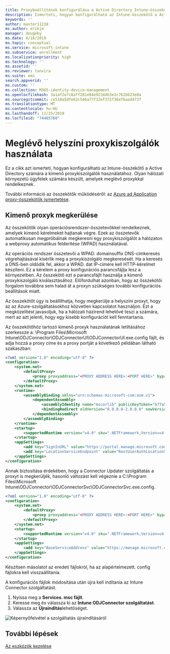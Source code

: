 ```yaml
---
title: Proxybeállítások konfigurálása a Active Directory Intune-összekötőhöz
description: Ismerteti, hogyan konfigurálható az Intune-összekötő a Active Directory számára a meglévő helyszíni proxykiszolgálók használata esetén.
keywords: ''
author: master11218
ms.author: erikje
manager: dougeby
ms.date: 4/16/2019
ms.topic: conceptual
ms.service: microsoft-intune
ms.subservice: enrollment
ms.localizationpriority: high
ms.technology: ''
ms.assetid: ''
ms.reviewer: tanvira
ms.suite: ems
search.appverid: ''
ms.custom: ''
ms.collection: M365-identity-device-management
ms.openlocfilehash: 3a1af2e7c8aff281e04e92344b3e2c762bb23e0a
ms.sourcegitcommit: ce518a5dfe62c546a77f32ef372f36efbaad473f
ms.translationtype: MT
ms.contentlocale: hu-HU
ms.lasthandoff: 11/25/2019
ms.locfileid: "74465760"
---
```

# <a name="work-with-existing-on-premises-proxy-servers"></a>Meglévő helyszíni proxykiszolgálók használata

Ez a cikk azt ismerteti, hogyan konfigurálható az Intune-összekötő a Active Directory számára a kimenő proxykiszolgálók használatához. Olyan hálózati környezetű ügyfelek számára készült, amelyek meglévő proxykkal rendelkeznek.

További információ az összekötők működéséről: az [Azure ad Application proxy-összekötők ismertetése](https://docs.microsoft.com/azure/active-directory/manage-apps/application-proxy-connectors).

## <a name="bypass-outbound-proxies"></a>Kimenő proxyk megkerülése

Az összekötők olyan operációsrendszer-összetevőkkel rendelkeznek, amelyek kimenő kérelmeket hajtanak végre. Ezek az összetevők automatikusan megpróbálnak megkeresni egy proxykiszolgálót a hálózaton a webproxy automatikus felderítése (WPAD) használatával.

Az operációs rendszer összetevői a WPAD. domainsuffix DNS-címkeresés végrehajtásával kísérlik meg a proxykiszolgáló megkeresését. Ha a keresés a DNS-ben oldódik fel, akkor a WPAD. dat IP-címére kell HTTP-kérelmet készíteni. Ez a kérelem a proxy konfigurációs parancsfájlja lesz a környezetben. Az összekötő ezt a parancsfájlt használja a kimenő proxykiszolgáló kiválasztásához. Előfordulhat azonban, hogy az összekötői forgalom továbbra sem halad át a proxyn szükséges további konfigurációs beállítások miatt.

Az összekötőt úgy is beállíthatja, hogy megkerülje a helyszíni proxyt, hogy az az Azure-szolgáltatásokhoz közvetlen kapcsolatot használjon. Ezt a megközelítést javasoljuk, ha a hálózati házirend lehetővé teszi a számára, mert az azt jelenti, hogy egy kisebb konfigurációt kell fenntartania.

Az összekötőhöz tartozó kimenő proxyk használatának letiltásához szerkessze a: \Program Files\Microsoft Intune\ODJConnector\ODJConnectorUI\ODJConnectorUI.exe.config fájlt, és adja hozzá a proxy címe és a proxy portját a következő példában látható szakaszban:

```xml
<?xml version="1.0" encoding="utf-8" ?>
<configuration>
    <system.net>  
        <defaultProxy>   
            <proxy proxyaddress="<PROXY ADDRESS HERE>:<PORT HERE>" bypassonlocal="True" usesystemdefault="True"/>   
        </defaultProxy>  
    </system.net>
    <runtime>
        <assemblyBinding xmlns="urn:schemas-microsoft-com:asm.v1">
            <dependentAssembly>
                <assemblyIdentity name="mscorlib" publicKeyToken="b77a5c561934e089" culture="neutral"/>
                <bindingRedirect oldVersion="0.0.0.0-2.0.0.0" newVersion="4.6.0.0" />
            </dependentAssembly>
        </assemblyBinding>
    </runtime>
    <startup> 
        <supportedRuntime version="v4.0" sku=".NETFramework,Version=v4.6" />
    </startup>
    <appSettings>
        <add key="SignInURL" value="https://portal.manage.microsoft.com/Home/ClientLogon"/>
        <add key="LocationServiceEndpoint" value="RestUserAuthLocationService/RestUserAuthLocationService/ServiceAddresses"/>
    </appSettings>
</configuration>
```

Annak biztosítása érdekében, hogy a Connector Updater szolgáltatás a proxyt is megkerüljék, hasonló változást kell végeznie a C:\Program Files\Microsoft Intune\ODJConnector\ODJConnectorSvc\ODJConnectorSvc.exe.config.

```xml
<?xml version="1.0" encoding="utf-8" ?>
<configuration>
    <system.net>  
        <defaultProxy>   
            <proxy proxyaddress="<PROXY ADDRESS HERE>:<PORT HERE>" bypassonlocal="True" usesystemdefault="True"/>   
        </defaultProxy>  
    </system.net>
    <startup>
        <supportedRuntime version="v4.0" sku=".NETFramework,Version=v4.6" />
    </startup>
    <appSettings>
        <add key="BaseServiceAddress" value="https://manage.microsoft.com/" />
    </appSettings>
</configuration>
```

Készítsen másolatot az eredeti fájlokról, ha az alapértelmezett. config fájlokra kell visszaállítania.

A konfigurációs fájlok módosítása után újra kell indítania az Intune Connector szolgáltatást. 

1. Nyissa meg a **Services. msc fájlt**.
2. Keresse meg és válassza ki az **Intune ODJConnector szolgáltatást**.
3. Válassza az **Újraindítás**lehetőséget.

![Képernyőfelvétel a szolgáltatás újraindításáról](./media/autopilot-hybrid-connector-proxy/service-restart.png)


## <a name="next-steps"></a>További lépések

[Az eszközök kezelése](../remote-actions/device-management.md)

